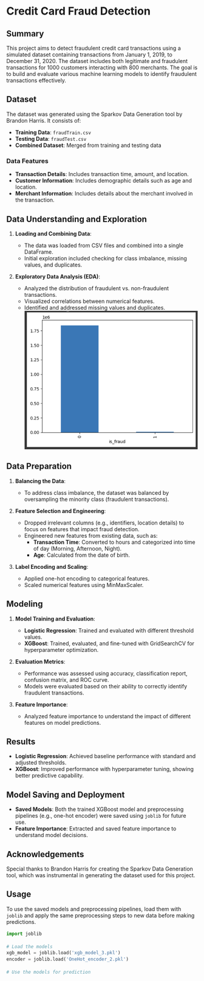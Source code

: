 # Credit Card Fraud Detection

## Summary

This project aims to detect fraudulent credit card transactions using a simulated dataset containing transactions from January 1, 2019, to December 31, 2020. The dataset includes both legitimate and fraudulent transactions for 1000 customers interacting with 800 merchants. The goal is to build and evaluate various machine learning models to identify fraudulent transactions effectively.

## Dataset

The dataset was generated using the Sparkov Data Generation tool by Brandon Harris. It consists of:
- **Training Data**: `fraudTrain.csv`
- **Testing Data**: `fraudTest.csv`
- **Combined Dataset**: Merged from training and testing data

### Data Features
- **Transaction Details**: Includes transaction time, amount, and location.
- **Customer Information**: Includes demographic details such as age and location.
- **Merchant Information**: Includes details about the merchant involved in the transaction.

## Data Understanding and Exploration

1. **Loading and Combining Data**: 
   - The data was loaded from CSV files and combined into a single DataFrame.
   - Initial exploration included checking for class imbalance, missing values, and duplicates.

2. **Exploratory Data Analysis (EDA)**:
   - Analyzed the distribution of fraudulent vs. non-fraudulent transactions.
   - Visualized correlations between numerical features.
   - Identified and addressed missing values and duplicates.
     ![Distribution](Images/Distribution.png)


## Data Preparation

1. **Balancing the Data**:
   - To address class imbalance, the dataset was balanced by oversampling the minority class (fraudulent transactions).

2. **Feature Selection and Engineering**:
   - Dropped irrelevant columns (e.g., identifiers, location details) to focus on features that impact fraud detection.
   - Engineered new features from existing data, such as:
     - **Transaction Time**: Converted to hours and categorized into time of day (Morning, Afternoon, Night).
     - **Age**: Calculated from the date of birth.

3. **Label Encoding and Scaling**:
   - Applied one-hot encoding to categorical features.
   - Scaled numerical features using MinMaxScaler.

## Modeling

1. **Model Training and Evaluation**:
   - **Logistic Regression**: Trained and evaluated with different threshold values.
   - **XGBoost**: Trained, evaluated, and fine-tuned with GridSearchCV for hyperparameter optimization.

2. **Evaluation Metrics**:
   - Performance was assessed using accuracy, classification report, confusion matrix, and ROC curve.
   - Models were evaluated based on their ability to correctly identify fraudulent transactions.

3. **Feature Importance**:
   - Analyzed feature importance to understand the impact of different features on model predictions.

## Results

- **Logistic Regression**: Achieved baseline performance with standard and adjusted thresholds.
- **XGBoost**: Improved performance with hyperparameter tuning, showing better predictive capability.

## Model Saving and Deployment

- **Saved Models**: Both the trained XGBoost model and preprocessing pipelines (e.g., one-hot encoder) were saved using `joblib` for future use.
- **Feature Importance**: Extracted and saved feature importance to understand model decisions.

## Acknowledgements

Special thanks to Brandon Harris for creating the Sparkov Data Generation tool, which was instrumental in generating the dataset used for this project.

## Usage

To use the saved models and preprocessing pipelines, load them with `joblib` and apply the same preprocessing steps to new data before making predictions.

```python
import joblib

# Load the models
xgb_model = joblib.load('xgb_model_3.pkl')
encoder = joblib.load('OneHot_encoder_2.pkl')

# Use the models for prediction
